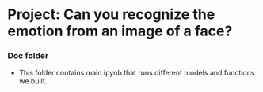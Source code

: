 # Project: Can you recognize the emotion from an image of a face?

### Doc folder

- This folder contains main.ipynb that runs different models and functions we built.
